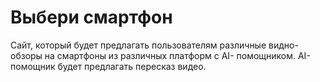 # Выбери смартфон
Сайт, который будет предлагать пользователям различные видно-обзоры на смартфоны из различных платформ с AI- помощником. AI-помощник будет предлагать пересказ видео.

